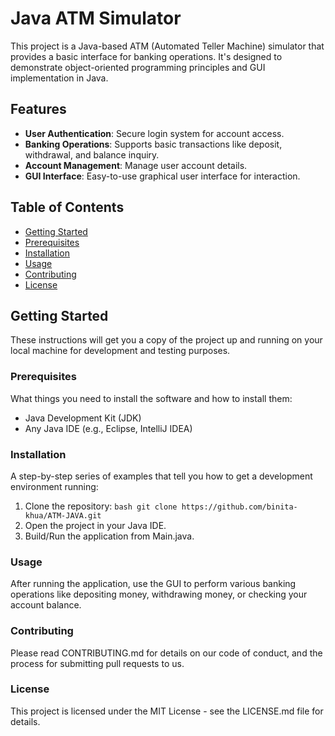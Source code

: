 # Java ATM Simulator

This project is a Java-based ATM (Automated Teller Machine) simulator that provides a basic interface for banking operations. It's designed to demonstrate object-oriented programming principles and GUI implementation in Java.

## Features

- **User Authentication**: Secure login system for account access.
- **Banking Operations**: Supports basic transactions like deposit, withdrawal, and balance inquiry.
- **Account Management**: Manage user account details.
- **GUI Interface**: Easy-to-use graphical user interface for interaction.

## Table of Contents

- [Getting Started](#getting-started)
- [Prerequisites](#prerequisites)
- [Installation](#installation)
- [Usage](#usage)
- [Contributing](#contributing)
- [License](#license)

## Getting Started

These instructions will get you a copy of the project up and running on your local machine for development and testing purposes.

### Prerequisites

What things you need to install the software and how to install them:

- Java Development Kit (JDK)
- Any Java IDE (e.g., Eclipse, IntelliJ IDEA)

### Installation

A step-by-step series of examples that tell you how to get a development environment running:

1. Clone the repository:
   ```bash git clone https://github.com/binita-khua/ATM-JAVA.git```
2. Open the project in your Java IDE.
3. Build/Run the application from Main.java.

### Usage
After running the application, use the GUI to perform various banking operations like depositing money, withdrawing money, or checking your account balance.

### Contributing
Please read CONTRIBUTING.md for details on our code of conduct, and the process for submitting pull requests to us.

### License
This project is licensed under the MIT License - see the LICENSE.md file for details.
